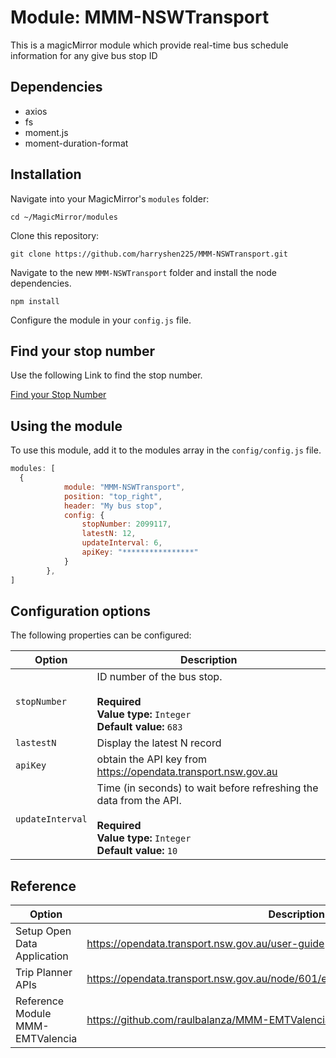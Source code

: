 # Module: MMM-NSWTransport
This is a magicMirror module which provide real-time bus schedule information for any give bus stop ID

## Dependencies
- axios
- fs
- moment.js
- moment-duration-format

## Installation

Navigate into your MagicMirror's `modules` folder:
```
cd ~/MagicMirror/modules
```

Clone this repository:
```
git clone https://github.com/harryshen225/MMM-NSWTransport.git
```

Navigate to the new `MMM-NSWTransport` folder and install the node dependencies.
```
npm install
```

Configure the module in your `config.js` file.

## Find your stop number
Use the following Link to find the stop number.

[Find your Stop Number](https://transportnsw.info/routes/details/state-transit/146/28146)


## Using the module

To use this module, add it to the modules array in the `config/config.js` file. 

```javascript
modules: [
  {
			module: "MMM-NSWTransport",
			position: "top_right",
			header: "My bus stop",
			config: {
				stopNumber: 2099117,
				latestN: 12,
				updateInterval: 6,
				apiKey: "****************"
			}
		},
]
```

## Configuration options

The following properties can be configured:

| Option                       | Description
| ---------------------------- | -----------
| `stopNumber`                 | ID number of the bus stop.<br><br>**Required**<br>**Value type:** `Integer`<br>**Default value:** `683`
| `lastestN`                 | Display the latest N record 
| `apiKey` | obtain the API key from https://opendata.transport.nsw.gov.au
| `updateInterval`             | Time (in seconds) to wait before refreshing the data from the API.<br><br>**Required**<br>**Value type:** `Integer`<br>**Default value:** `10`

## Reference
| Option                       | Description
| ---------------------------- | -----------
| Setup Open Data Application  | https://opendata.transport.nsw.gov.au/user-guide 
| Trip Planner APIs                 | https://opendata.transport.nsw.gov.au/node/601/exploreapi#!/default/tfnsw_dm_request
| Reference Module MMM-EMTValencia | https://github.com/raulbalanza/MMM-EMTValencia
